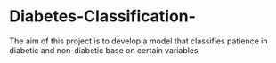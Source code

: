 # Diabetes-Classification-
The aim of this project is to develop a model that classifies patience in diabetic and non-diabetic base on certain variables
